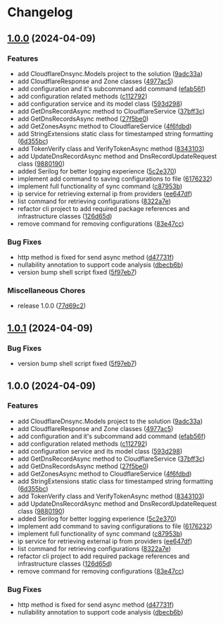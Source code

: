 # Changelog

## [1.0.0](https://github.com/alperensert/cloudflare-dnsync/compare/v1.0.1...1.0.0) (2024-04-09)


### Features

* add CloudflareDnsync.Models project to the solution ([9adc33a](https://github.com/alperensert/cloudflare-dnsync/commit/9adc33a30fa4afdff280e318f0c666a9ff964b96))
* add CloudflareResponse and Zone classes ([4977ac5](https://github.com/alperensert/cloudflare-dnsync/commit/4977ac54d4d024e194a8b955930e0230b3435e1c))
* add configuration and it's subcommand add command ([efab56f](https://github.com/alperensert/cloudflare-dnsync/commit/efab56f9a5d5f6157662c50dd9ae78f445a459b2))
* add configuration related methods ([c112792](https://github.com/alperensert/cloudflare-dnsync/commit/c112792544466af308f34edd51036362f4014324))
* add configuration service and its model class ([593d298](https://github.com/alperensert/cloudflare-dnsync/commit/593d2983917a7f830c63402cdca05de27c9ae2d1))
* add GetDnsRecordAsync method to CloudflareService ([37bff3c](https://github.com/alperensert/cloudflare-dnsync/commit/37bff3cddb2da0c049f187a847928735f61450dd))
* add GetDnsRecordsAsync method ([27f5be0](https://github.com/alperensert/cloudflare-dnsync/commit/27f5be0e899c6fdc36d0b35335fd71d421b7d75c))
* add GetZonesAsync method to CloudflareService ([4f6fdbd](https://github.com/alperensert/cloudflare-dnsync/commit/4f6fdbde8e8d8f27718009314961165cae3952e7))
* add StringExtensions static class for timestamped string formatting ([6d355bc](https://github.com/alperensert/cloudflare-dnsync/commit/6d355bc2fd89e5a28f81799ad048177a2ad055fb))
* add TokenVerify class and VerifyTokenAsync method ([8343103](https://github.com/alperensert/cloudflare-dnsync/commit/83431036b9b419666d26d5c5d7ecd7bac01173e8))
* add UpdateDnsRecordAsync method and DnsRecordUpdateRequest class ([9880190](https://github.com/alperensert/cloudflare-dnsync/commit/9880190126b5080e23daf4f86d0360b2403de38d))
* added Serilog for better logging experience ([5c2e370](https://github.com/alperensert/cloudflare-dnsync/commit/5c2e37003b2887f5cb77caae714169acd336e7f5))
* implement add command to saving configurations to file ([6176232](https://github.com/alperensert/cloudflare-dnsync/commit/6176232879fe61218df1bda603e878029aa6b084))
* implement full functionality of sync command ([c87953b](https://github.com/alperensert/cloudflare-dnsync/commit/c87953bdf081aed85d04bb4b07cb426790d68224))
* ip service for retrieving external ip from providers ([ee647df](https://github.com/alperensert/cloudflare-dnsync/commit/ee647dfd19fa02aeb898a652c14f4fec512a16dc))
* list command for retrieving configurations ([8322a7e](https://github.com/alperensert/cloudflare-dnsync/commit/8322a7e11cc6929d12d9049b9cd6c5685164868d))
* refactor cli project to add required package references and infrastructure classes ([126d65d](https://github.com/alperensert/cloudflare-dnsync/commit/126d65d359d3863a12715790d9870ccb31cec2ad))
* remove command for removing configurations ([83e47cc](https://github.com/alperensert/cloudflare-dnsync/commit/83e47cc9dfef3a28bd7a5f57659502cfdf6436fd))


### Bug Fixes

* http method is fixed for send async method ([d47731f](https://github.com/alperensert/cloudflare-dnsync/commit/d47731fe7c14e908c094fd0a59e3d3f6b762743a))
* nullability annotation to support code analysis ([dbecb6b](https://github.com/alperensert/cloudflare-dnsync/commit/dbecb6b2db8d0b9dd3bf7459eff973ab3725a4a0))
* version bump shell script fixed ([5f97eb7](https://github.com/alperensert/cloudflare-dnsync/commit/5f97eb7fff467879d9a03a8973f6b6a2fe2cc99f))


### Miscellaneous Chores

* release 1.0.0 ([77d69c2](https://github.com/alperensert/cloudflare-dnsync/commit/77d69c24f47f8d274b3c332af4ecd9835b66330c))

## [1.0.1](https://github.com/alperensert/cloudflare-dnsync/compare/v1.0.0...1.0.1) (2024-04-09)


### Bug Fixes

* version bump shell script fixed ([5f97eb7](https://github.com/alperensert/cloudflare-dnsync/commit/5f97eb7fff467879d9a03a8973f6b6a2fe2cc99f))

## 1.0.0 (2024-04-09)


### Features

* add CloudflareDnsync.Models project to the solution ([9adc33a](https://github.com/alperensert/cloudflare-dnsync/commit/9adc33a30fa4afdff280e318f0c666a9ff964b96))
* add CloudflareResponse and Zone classes ([4977ac5](https://github.com/alperensert/cloudflare-dnsync/commit/4977ac54d4d024e194a8b955930e0230b3435e1c))
* add configuration and it's subcommand add command ([efab56f](https://github.com/alperensert/cloudflare-dnsync/commit/efab56f9a5d5f6157662c50dd9ae78f445a459b2))
* add configuration related methods ([c112792](https://github.com/alperensert/cloudflare-dnsync/commit/c112792544466af308f34edd51036362f4014324))
* add configuration service and its model class ([593d298](https://github.com/alperensert/cloudflare-dnsync/commit/593d2983917a7f830c63402cdca05de27c9ae2d1))
* add GetDnsRecordAsync method to CloudflareService ([37bff3c](https://github.com/alperensert/cloudflare-dnsync/commit/37bff3cddb2da0c049f187a847928735f61450dd))
* add GetDnsRecordsAsync method ([27f5be0](https://github.com/alperensert/cloudflare-dnsync/commit/27f5be0e899c6fdc36d0b35335fd71d421b7d75c))
* add GetZonesAsync method to CloudflareService ([4f6fdbd](https://github.com/alperensert/cloudflare-dnsync/commit/4f6fdbde8e8d8f27718009314961165cae3952e7))
* add StringExtensions static class for timestamped string formatting ([6d355bc](https://github.com/alperensert/cloudflare-dnsync/commit/6d355bc2fd89e5a28f81799ad048177a2ad055fb))
* add TokenVerify class and VerifyTokenAsync method ([8343103](https://github.com/alperensert/cloudflare-dnsync/commit/83431036b9b419666d26d5c5d7ecd7bac01173e8))
* add UpdateDnsRecordAsync method and DnsRecordUpdateRequest class ([9880190](https://github.com/alperensert/cloudflare-dnsync/commit/9880190126b5080e23daf4f86d0360b2403de38d))
* added Serilog for better logging experience ([5c2e370](https://github.com/alperensert/cloudflare-dnsync/commit/5c2e37003b2887f5cb77caae714169acd336e7f5))
* implement add command to saving configurations to file ([6176232](https://github.com/alperensert/cloudflare-dnsync/commit/6176232879fe61218df1bda603e878029aa6b084))
* implement full functionality of sync command ([c87953b](https://github.com/alperensert/cloudflare-dnsync/commit/c87953bdf081aed85d04bb4b07cb426790d68224))
* ip service for retrieving external ip from providers ([ee647df](https://github.com/alperensert/cloudflare-dnsync/commit/ee647dfd19fa02aeb898a652c14f4fec512a16dc))
* list command for retrieving configurations ([8322a7e](https://github.com/alperensert/cloudflare-dnsync/commit/8322a7e11cc6929d12d9049b9cd6c5685164868d))
* refactor cli project to add required package references and infrastructure classes ([126d65d](https://github.com/alperensert/cloudflare-dnsync/commit/126d65d359d3863a12715790d9870ccb31cec2ad))
* remove command for removing configurations ([83e47cc](https://github.com/alperensert/cloudflare-dnsync/commit/83e47cc9dfef3a28bd7a5f57659502cfdf6436fd))


### Bug Fixes

* http method is fixed for send async method ([d47731f](https://github.com/alperensert/cloudflare-dnsync/commit/d47731fe7c14e908c094fd0a59e3d3f6b762743a))
* nullability annotation to support code analysis ([dbecb6b](https://github.com/alperensert/cloudflare-dnsync/commit/dbecb6b2db8d0b9dd3bf7459eff973ab3725a4a0))
